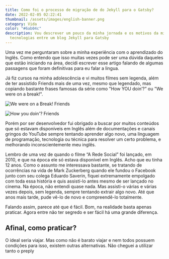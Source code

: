 ```yaml
---
title: Como foi o processo de migração de do Jekyll para o Gatsby?
date: 2022-02-05 02:22:41
thumbnail: /assets/images/english-banner.png
category: Vida
color: "#6ab04c"
description: Vou descrever um pouco da minha jornada e os motivos da migração de
  tecnologias entre um blog Jekyll para Gatsby
---
```

Uma vez me perguntaram sobre a minha experiência com o aprendizado do Inglês. Como entendo que isso muitas vezes pode ser uma dúvida daqueles que estão iniciando na área, decidi escrever esse artigo falando de algumas passagens que foram definitivas para eu falar a lingua.

Já fiz cursos na minha adolescência e vi muitos filmes sem legenda, além de ter assistido Friends mais de uma vez, mesmo que legendado, mas copiando bastante frases famosas da série como "How YOU doin’?” ou "We were on a break!".

![We were on a Break! Friends](/assets/images/wewereonabreak.gif "We were on a Break! Friends")

![How you doin'? Friends](/assets/images/howyoudoing.gif "How you doin'? Friends")

Porém por ser desenvolvedor fui obrigado a buscar por muitos conteúdos que só estavam disponíveis em Inglês além de documentações e canais gringos do YouTube sempre tentando aprender algo novo, uma linguagem de programação, tecnologia ou técnica para resolver um certo problema, e melhorando inconscientemente meu inglês.

Lembro de uma vez de quando o filme “A Rede Social” foi lançado, em 2010, e que na época ele só estava disponível em Inglês. Acho que eu tinha 12 anos. Como o assunto me interessava bastante, se tratando de ocorrências na vida de Mark Zuckerberg quando ele fundou o Facebook junto com seu colega Eduardo Saverin, fiquei extremamente empolgado com toda essa história e quis assistí-lo antes mesmo de ser lançado no cinema. Na época, não entendi quase nada. Mas assisti-o várias e várias vezes depois, sem legenda, sempre tentando extrair algo novo. Até que anos mais tarde, pude vê-lo de novo e compreendê-lo totalmente.

Falando assim, parece até que é fácil. Bom, na realidade basta apenas praticar. Agora entre não ter segredo e ser fácil há uma grande diferença.

## Afinal, como praticar?

O ideal seria viajar. Mas como não é barato viajar e nem todos possuem condições para isso, existem outras alternativas. Não cheguei a utilizar tanto o preply
